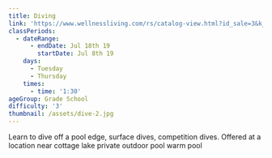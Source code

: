 ```yaml
---
title: Diving
link: 'https://www.wellnessliving.com/rs/catalog-view.html?id_sale=3&k_id=139386'
classPeriods:
  - dateRange:
      - endDate: Jul 18th 19
        startDate: Jul 8th 19
    days:
      - Tuesday
      - Thursday
    times:
      - time: '1:30'
ageGroup: Grade School
difficulty: '3'
thumbnail: /assets/dive-2.jpg
---
```

Learn to dive off a pool edge, surface dives, competition dives.  Offered at a location near cottage lake private outdoor pool warm pool
